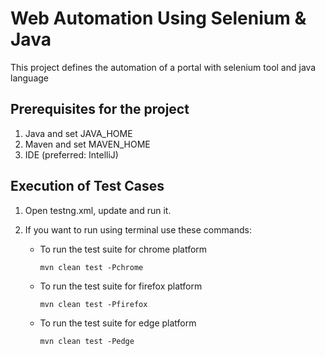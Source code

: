 # Web Automation Using Selenium & Java
This project defines the automation of a  portal with selenium tool and java language

## Prerequisites for the project

1. Java and set JAVA_HOME
2. Maven and set MAVEN_HOME
3. IDE (preferred: IntelliJ)


## Execution of Test Cases

1. Open testng.xml, update and run it. 
2. If you want to run using terminal use these commands: 

    * To run the test suite for chrome platform

      `mvn clean test -Pchrome`
    * To run the test suite for firefox platform

      `mvn clean test -Pfirefox`
    * To run the test suite for edge platform

      `mvn clean test -Pedge`

